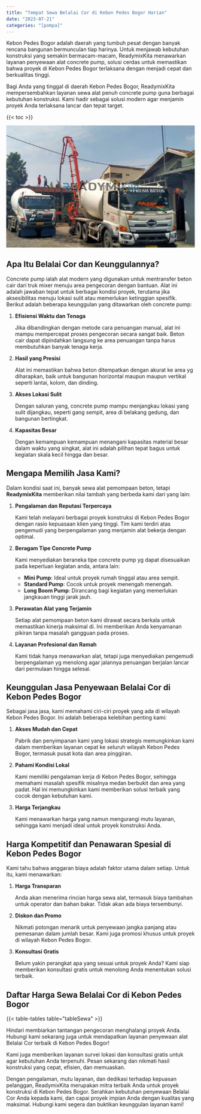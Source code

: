 ```yaml
---
title: "Tempat Sewa Belalai Cor di Kebon Pedes Bogor Harian"
date: "2023-07-21"
categories: "[pompa]"
---
```


Kebon Pedes Bogor adalah daerah yang tumbuh pesat dengan banyak rencana bangunan bermunculan tiap harinya. Untuk menjawab kebutuhan konstruksi yang semakin bermacam-macam, ReadymixKita menawarkan layanan penyewaan alat concrete pump, solusi cerdas untuk memastikan bahwa proyek di Kebon Pedes Bogor terlaksana dengan menjadi cepat dan berkualitas tinggi.

Bagi Anda yang tinggal di daerah Kebon Pedes Bogor, ReadymixKita mempersembahkan layanan sewa alat penuh concrete pump guna berbagai kebutuhan konstruksi. Kami hadir sebagai solusi modern agar menjamin proyek Anda terlaksana lancar dan tepat target.

{{< toc >}}

![Tempat Sewa Belalai Cor di Kebon Pedes Bogor Harian](/images/pompa/sewa-pompa-20.jpg)

## Apa Itu Belalai Cor dan Keunggulannya?

Concrete pump ialah alat modern yang digunakan untuk mentransfer beton cair dari truk mixer menuju area pengecoran dengan bantuan. Alat ini adalah jawaban tepat untuk berbagai kondisi proyek, terutama jika aksesibilitas menuju lokasi sulit atau memerlukan ketinggian spesifik. Berikut adalah beberapa keunggulan yang ditawarkan oleh concrete pump:

1. **Efisiensi Waktu dan Tenaga**

   Jika dibandingkan dengan metode cara penuangan manual, alat ini mampu mempercepat proses pengecoran secara sangat baik. Beton cair dapat dipindahkan langsung ke area penuangan tanpa harus membutuhkan banyak tenaga kerja.

2. **Hasil yang Presisi**

   Alat ini memastikan bahwa beton ditempatkan dengan akurat ke area yg diharapkan, baik untuk bangunan horizontal maupun maupun vertikal seperti lantai, kolom, dan dinding.

3. **Akses Lokasi Sulit**

   Dengan saluran yang, concrete pump mampu menjangkau lokasi yang sulit dijangkau, seperti gang sempit, area di belakang gedung, dan bangunan bertingkat.

4. **Kapasitas Besar**

   Dengan kemampuan kemampuan menangani kapasitas material besar dalam waktu yang singkat, alat ini adalah pilihan tepat bagus untuk kegiatan skala kecil hingga dan besar.

## Mengapa Memilih Jasa Kami?

Dalam kondisi saat ini, banyak sewa alat pemompaan beton, tetapi **ReadymixKita** memberikan nilai tambah yang berbeda kami dari yang lain:

1. **Pengalaman dan Reputasi Terpercaya**

   Kami telah melayani berbagai proyek konstruksi di Kebon Pedes Bogor dengan rasio kepuasaan klien yang tinggi. Tim kami terdiri atas pengemudi yang berpengalaman yang menjamin alat bekerja dengan optimal.

2. **Beragam Tipe Concrete Pump**

   Kami menyediakan beraneka tipe concrete pump yg dapat disesuaikan pada keperluan kegiatan anda, antara lain:
   - **Mini Pump**: Ideal untuk proyek rumah tinggal atau area sempit.
   - **Standard Pump**: Cocok untuk proyek menengah menengah.
   - **Long Boom Pump**: Dirancang bagi kegiatan yang memerlukan jangkauan tinggi jarak jauh.

3. **Perawatan Alat yang Terjamin**

   Setiap alat pemompaan beton kami dirawat secara berkala untuk memastikan kinerja maksimal di. Ini memberikan Anda kenyamanan pikiran tanpa masalah gangguan pada proses.

4. **Layanan Profesional dan Ramah**

   Kami tidak hanya menawarkan alat, tetapi juga menyediakan pengemudi berpengalaman yg menolong agar jalannya penuangan berjalan lancar dari permulaan hingga selesai.

## Keunggulan Jasa Penyewaan Belalai Cor di Kebon Pedes Bogor

Sebagai jasa jasa, kami memahami ciri-ciri proyek yang ada di wilayah Kebon Pedes Bogor. Ini adalah beberapa kelebihan penting kami:

1. **Akses Mudah dan Cepat**

   Pabrik dan penyimpanan kami yang lokasi strategis memungkinkan kami dalam memberikan layanan cepat ke seluruh wilayah Kebon Pedes Bogor, termasuk pusat kota dan area pinggiran.

2. **Pahami Kondisi Lokal**

   Kami memiliki pengalaman kerja di Kebon Pedes Bogor, sehingga memahami masalah spesifik misalnya medan berbukit dan area yang padat. Hal ini memungkinkan kami memberikan solusi terbaik yang cocok dengan kebutuhan kami.

3. **Harga Terjangkau**

   Kami menawarkan harga yang namun mengurangi mutu layanan, sehingga kami menjadi ideal untuk proyek konstruksi Anda.

## Harga Kompetitif dan Penawaran Spesial di Kebon Pedes Bogor

Kami tahu bahwa anggaran biaya adalah faktor utama dalam setiap. Untuk itu, kami menawarkan:

1. **Harga Transparan**

   Anda akan menerima rincian harga sewa alat, termasuk biaya tambahan untuk operator dan bahan bakar. Tidak akan ada biaya tersembunyi.

2. **Diskon dan Promo**

   Nikmati potongan menarik untuk penyewaan jangka panjang atau pemesanan dalam jumlah besar. Kami juga promosi khusus untuk proyek di wilayah Kebon Pedes Bogor.

3. **Konsultasi Gratis**

   Belum yakin perangkat apa yang sesuai untuk proyek Anda? Kami siap memberikan konsultasi gratis untuk menolong Anda menentukan solusi terbaik.

## Daftar Harga Sewa Belalai Cor di Kebon Pedes Bogor

{{< table-tables table="tableSewa" >}}

Hindari membiarkan tantangan pengecoran menghalangi proyek Anda. Hubungi kami sekarang juga untuk mendapatkan layanan penyewaan alat Belalai Cor terbaik di Kebon Pedes Bogor!

Kami juga memberikan layanan survei lokasi dan konsultasi gratis untuk agar kebutuhan Anda terpenuhi. Pesan sekarang dan nikmati hasil konstruksi yang cepat, efisien, dan memuaskan.

Dengan pengalaman, mutu layanan, dan dedikasi terhadap kepuasan pelanggan, ReadymixKita merupakan mitra terbaik Anda untuk proyek konstruksi di Kebon Pedes Bogor. Serahkan kebutuhan penyewaan Belalai Cor Anda kepada kami, dan capai proyek impian Anda dengan kualitas yang maksimal. Hubungi kami segera dan buktikan keunggulan layanan kami!